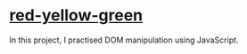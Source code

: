 # [red-yellow-green](https://avaswin.github.io/red-yellow-green/)
In this project, I practised DOM manipulation using JavaScript.
